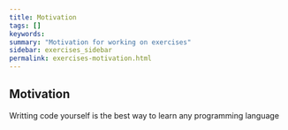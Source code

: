 ```yaml
---
title: Motivation
tags: []
keywords:
summary: "Motivation for working on exercises"
sidebar: exercises_sidebar
permalink: exercises-motivation.html
---
```


## Motivation

Writting code yourself is the best way to learn any programming language

